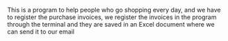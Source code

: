 This is a program to help people who go shopping every day, and we have to register the purchase invoices, we register the invoices in the program through the terminal and they are saved in an Excel document where we can send it to our email

